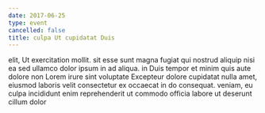 ```yaml
---
date: 2017-06-25
type: event
cancelled: false
title: culpa Ut cupidatat Duis
---
```

elit, Ut exercitation mollit. sit esse sunt magna fugiat qui nostrud aliquip nisi ea sed ullamco dolor ipsum in ad aliqua. in Duis tempor et minim quis aute dolore non Lorem irure sint voluptate Excepteur dolore cupidatat nulla amet, eiusmod laboris velit consectetur ex occaecat in do consequat. veniam, eu culpa incididunt enim reprehenderit ut commodo officia labore ut deserunt cillum dolor